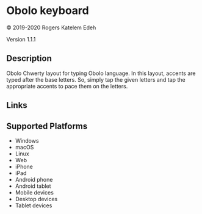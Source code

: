 Obolo keyboard
==============

© 2019-2020 Rogers Katelem Edeh

Version 1.1.1

Description
-----------

Obolo Chwerty layout for typing Obolo language. In this layout, accents are typed after the base letters. So, simply tap the given letters and tap the appropriate accents to pace them on the letters.

Links
-----

Supported Platforms
-------------------
 * Windows
 * macOS
 * Linux
 * Web
 * iPhone
 * iPad
 * Android phone
 * Android tablet
 * Mobile devices
 * Desktop devices
 * Tablet devices

